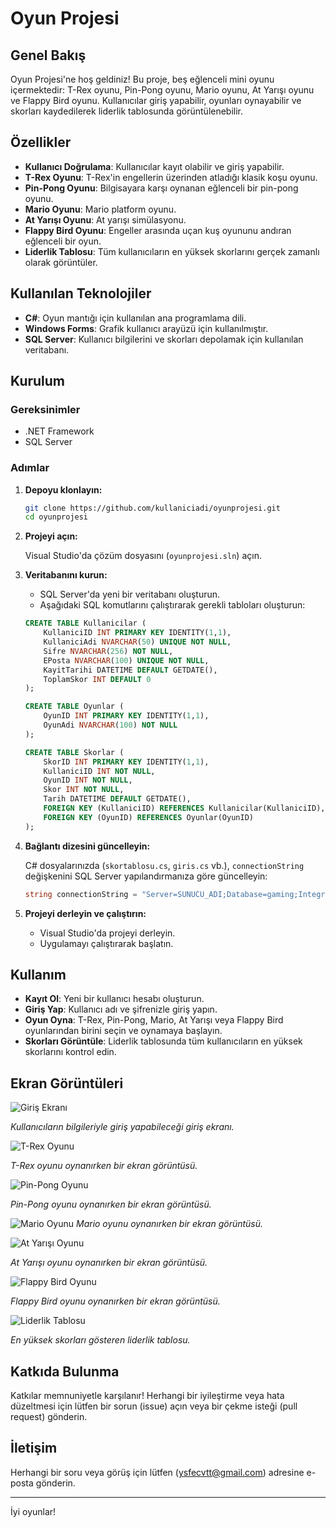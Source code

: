 # Oyun Projesi

## Genel Bakış

Oyun Projesi'ne hoş geldiniz! Bu proje, beş eğlenceli mini oyunu içermektedir: T-Rex oyunu, Pin-Pong oyunu, Mario oyunu, At Yarışı oyunu ve Flappy Bird oyunu. Kullanıcılar giriş yapabilir, oyunları oynayabilir ve skorları kaydedilerek liderlik tablosunda görüntülenebilir.

## Özellikler

- **Kullanıcı Doğrulama**: Kullanıcılar kayıt olabilir ve giriş yapabilir.
- **T-Rex Oyunu**: T-Rex'in engellerin üzerinden atladığı klasik koşu oyunu.
- **Pin-Pong Oyunu**: Bilgisayara karşı oynanan eğlenceli bir pin-pong oyunu.
- **Mario Oyunu**: Mario platform oyunu.
- **At Yarışı Oyunu**: At yarışı simülasyonu.
- **Flappy Bird Oyunu**: Engeller arasında uçan kuş oyununu andıran eğlenceli bir oyun.
- **Liderlik Tablosu**: Tüm kullanıcıların en yüksek skorlarını gerçek zamanlı olarak görüntüler.

## Kullanılan Teknolojiler

- **C#**: Oyun mantığı için kullanılan ana programlama dili.
- **Windows Forms**: Grafik kullanıcı arayüzü için kullanılmıştır.
- **SQL Server**: Kullanıcı bilgilerini ve skorları depolamak için kullanılan veritabanı.

## Kurulum

### Gereksinimler

- .NET Framework
- SQL Server

### Adımlar

1. **Depoyu klonlayın:**

    ```sh
    git clone https://github.com/kullaniciadi/oyunprojesi.git
    cd oyunprojesi
    ```

2. **Projeyi açın:**

    Visual Studio'da çözüm dosyasını (`oyunprojesi.sln`) açın.

3. **Veritabanını kurun:**

    - SQL Server'da yeni bir veritabanı oluşturun.
    - Aşağıdaki SQL komutlarını çalıştırarak gerekli tabloları oluşturun:

    ```sql
    CREATE TABLE Kullanicilar (
        KullaniciID INT PRIMARY KEY IDENTITY(1,1),
        KullaniciAdi NVARCHAR(50) UNIQUE NOT NULL,
        Sifre NVARCHAR(256) NOT NULL,
        EPosta NVARCHAR(100) UNIQUE NOT NULL,
        KayitTarihi DATETIME DEFAULT GETDATE(),
        ToplamSkor INT DEFAULT 0
    );

    CREATE TABLE Oyunlar (
        OyunID INT PRIMARY KEY IDENTITY(1,1),
        OyunAdi NVARCHAR(100) NOT NULL
    );

    CREATE TABLE Skorlar (
        SkorID INT PRIMARY KEY IDENTITY(1,1),
        KullaniciID INT NOT NULL,
        OyunID INT NOT NULL,
        Skor INT NOT NULL,
        Tarih DATETIME DEFAULT GETDATE(),
        FOREIGN KEY (KullaniciID) REFERENCES Kullanicilar(KullaniciID),
        FOREIGN KEY (OyunID) REFERENCES Oyunlar(OyunID)
    );
    ```

4. **Bağlantı dizesini güncelleyin:**

    C# dosyalarınızda (`skortablosu.cs`, `giris.cs` vb.), `connectionString` değişkenini SQL Server yapılandırmanıza göre güncelleyin:

    ```csharp
    string connectionString = "Server=SUNUCU_ADI;Database=gaming;Integrated Security=True;";
    ```

5. **Projeyi derleyin ve çalıştırın:**

    - Visual Studio'da projeyi derleyin.
    - Uygulamayı çalıştırarak başlatın.

## Kullanım

- **Kayıt Ol**: Yeni bir kullanıcı hesabı oluşturun.
- **Giriş Yap**: Kullanıcı adı ve şifrenizle giriş yapın.
- **Oyun Oyna**: T-Rex, Pin-Pong, Mario, At Yarışı veya Flappy Bird oyunlarından birini seçin ve oynamaya başlayın.
- **Skorları Görüntüle**: Liderlik tablosunda tüm kullanıcıların en yüksek skorlarını kontrol edin.

## Ekran Görüntüleri

![Giriş Ekranı](gameproject/gameproject/Resources/giris.jpg)

*Kullanıcıların bilgileriyle giriş yapabileceği giriş ekranı.*

![T-Rex Oyunu](gameproject/gameproject/Resources/trex.jpg)

*T-Rex oyunu oynanırken bir ekran görüntüsü.*

![Pin-Pong Oyunu](gameproject/gameproject/Resources/pinpon.jpg)

*Pin-Pong oyunu oynanırken bir ekran görüntüsü.*

![Mario Oyunu](gameproject/gameproject/Resources/mario.jpg)
*Mario oyunu oynanırken bir ekran görüntüsü.*

![At Yarışı Oyunu](gameproject/gameproject/Resources/at.jpg)

*At Yarışı oyunu oynanırken bir ekran görüntüsü.*

![Flappy Bird Oyunu](gameproject/gameproject/Resources/flappy.jpg)

*Flappy Bird oyunu oynanırken bir ekran görüntüsü.*

![Liderlik Tablosu](gameproject/gameproject/Resources/skortablosu.jpg)

*En yüksek skorları gösteren liderlik tablosu.*

## Katkıda Bulunma

Katkılar memnuniyetle karşılanır! Herhangi bir iyileştirme veya hata düzeltmesi için lütfen bir sorun (issue) açın veya bir çekme isteği (pull request) gönderin.

## İletişim

Herhangi bir soru veya görüş için lütfen (ysfecvtt@gmail.com) adresine e-posta gönderin.

---

İyi oyunlar!
